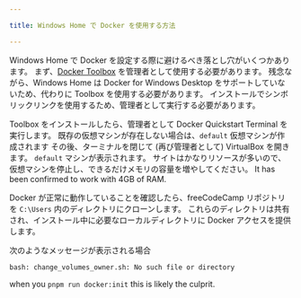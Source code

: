 ```yaml
---

title: Windows Home で Docker を使用する方法

---
```


Windows Home で Docker を設定する際に避けるべき落とし穴がいくつかあります。 まず、[Docker Toolbox](https://docs.docker.com/toolbox/toolbox_install_windows/) を管理者として使用する必要があります。 残念ながら、Windows Home は Docker for Windows Desktop をサポートしていないため、代わりに Toolbox を使用する必要があります。 インストールでシンボリックリンクを使用するため、管理者として実行する必要があります。

Toolbox をインストールしたら、管理者として Docker Quickstart Terminal を実行します。 既存の仮想マシンが存在しない場合は、`default` 仮想マシンが作成されます その後、ターミナルを閉じて (再び管理者として) VirtualBox を開きます。 `default` マシンが表示されます。 サイトはかなりリソースが多いので、仮想マシンを停止し、できるだけメモリの容量を増やしてください。 It has been confirmed to work with 4GB of RAM.

Docker が正常に動作していることを確認したら、freeCodeCamp リポジトリを `C:\Users` 内のディレクトリにクローンします。 これらのディレクトリは共有され、インストール中に必要なローカルディレクトリに Docker アクセスを提供します。

次のようなメッセージが表示される場合

```shell
bash: change_volumes_owner.sh: No such file or directory
```

when you `pnpm run docker:init` this is likely the culprit.
